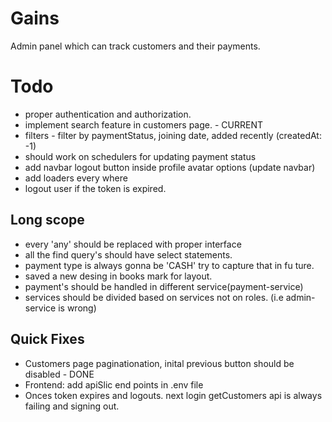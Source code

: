 # Gains
Admin panel which can track customers and their payments.


# Todo
- proper authentication and authorization.
- implement search feature in customers page. - CURRENT
- filters - filter by paymentStatus, joining date, added recently (createdAt: -1)
- should work on schedulers for updating payment status
- add navbar logout button inside profile avatar options (update navbar)
- add loaders every where
- logout user if the token is expired.

## Long scope
- every 'any' should be replaced with proper interface
- all the find query's should have select statements.
- payment type is always gonna be 'CASH' try to capture that in fu ture.
- saved a new desing in books mark for layout.
- payment's should be handled in different service(payment-service)
- services should be divided based on services not on roles. (i.e admin-service is wrong)

## Quick Fixes
- Customers page paginationation, inital previous button should be disabled - DONE
- Frontend: add apiSlic end points in .env file 
- Onces token expires and logouts. next login getCustomers api is always failing and signing out.
